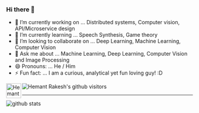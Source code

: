 ### Hi there 👋

<!--
**Hemantr05/Hemantr05** is a ✨ _special_ ✨ repository because its `README.md` (this file) appears on your GitHub profile. -->


- 🔭 I’m currently working on ... Distributed systems, Computer vision, API/Microservice design
- 🌱 I’m currently learning ... Speech Synthesis, Game theory 
- 👯 I’m looking to collaborate on ... Deep Learning, Machine Learning, Computer Vision
- 💬 Ask me about ... Machine Learning, Deep Learning, Computer Vision and Image Processing
- 😄 Pronouns: ... He / Him
- ⚡ Fun fact: ... I am a curious, analytical yet fun loving guy! :D

[<img align="left" alt="Hemant Rakesh | LinkedIn" width="40px" src="https://img.icons8.com/color/48/000000/linkedin.png" />][linkedin]

<p>
    <img class="center" alt="Hemant Rakesh's github visitors" src="https://visitor-badge.laobi.icu/badge?page_id=Hemantr05.Hemantr05"/>
</p>

--------------------------------------------------------------------------------------------------------------------------------------------------------------------------------
![github stats](https://github-readme-stats.vercel.app/api?username=Hemantr05&show_icons=true)

[linkedin]: https://www.linkedin.com/in/hemant-rakesh-983b59129/

